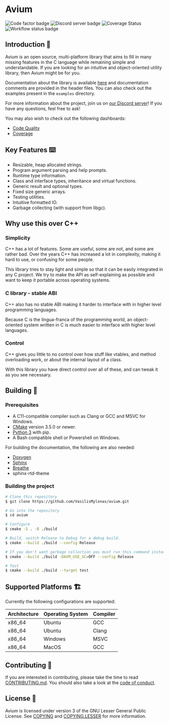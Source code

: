 # Avium

![Code factor badge](https://img.shields.io/codefactor/grade/github/VasilisMylonas/avium)
![Discord server badge](https://img.shields.io/discord/810959563469357057)
![Coverage Status](https://coveralls.io/repos/github/VasilisMylonas/avium/badge.svg?branch=main)
![Workflow status badge](https://img.shields.io/github/workflow/status/VasilisMylonas/avium/Main)

## Introduction 📖

Avium is an open source, multi-platform library that aims to fill in many missing features in the C language while remaining simple and understandable. If you are looking for an intuitive and object-oriented utility library, then Avium might be for you.

Documentation about the library is available [here](https://vasilismylonas.github.io/avium) and documentation comments are provided in the header files. You can also check out the examples present in the `examples` directory.

For more information about the project, join us on [our Discord server](https://discord.gg/ntcjbMbVts)! If you have any questions, feel free to ask!

You may also wish to check out the following dashboards:

- [Code Quality](https://www.codefactor.io/repository/github/vasilismylonas/avium)
- [Coverage](https://coveralls.io/github/VasilisMylonas/avium)

## Key Features ⌨️

- Resizable, heap allocated strings.
- Program argument parsing and help prompts.
- Runtime type information.
- Class and interface types, inheritance and virtual functions.
- Generic result and optional types.
- Fixed size generic arrays.
- Testing utilities.
- Intuitive formatted IO.
- Garbage collecting (with support from libgc).

## Why use this over C++

### Simplicity

C++ has a lot of features. Some are useful, some are not, and some are rather bad. Over the years C++ has increased a lot in complexity, making it hard to use, or confusing for some people.

This library tries to stay light and simple so that it can be easily integrated in any C project. We try to make the API as self-explaining as possible and want to keep it portable across operating systems.

### C library - stable ABI

C++ also has no stable ABI making it harder to interface with in higher level programming languages.

Because C is the lingua-franca of the programming world, an object-oriented system written in C is much easier to interface with higher level languages.

### Control

C++ gives you little to no control over how stuff like vtables, and method overloading work, or about the internal layout of a class.

With this library you have direct control over all of these, and can tweak it as you see necessary.

## Building 🔨

### Prerequisites

- A C11-compatible compiler such as Clang or GCC and MSVC for Windows.
- [CMake](https://cmake.org/) version 3.5.0 or newer.
- [Python 3](https://www.python.org/) with pip.
- A Bash compatible shell or Powershell on Windows.

For building the documentation, the following are also needed:

- [Doxygen](https://doxygen.nl)
- [Sphinx](https://github.com/sphinx-doc/sphinx)
- [Breathe](https://github.com/michaeljones/breathe)
- sphinx-rtd-theme

### Building the project

``` bash
# Clone this repository
$ git clone https://github.com/VasilisMylonas/avium.git

# Go into the repository
$ cd avium

# Configure
$ cmake -S . -B ./build

# Build, switch Release to Debug for a debug build.
$ cmake --build ./build --config Release

# If you don't want garbage collection you must run this command instead:
$ cmake --build ./build -DAVM_USE_GC=OFF --config Release

# Test
$ cmake --build ./build --target test
```

## Supported Platforms 🏗️

Currently the following configurations are supported:

| Architecture | Operating System | Compiler |
| ------------ | ---------------- | -------- |
| x86_64       | Ubuntu           | GCC      |
| x86_64       | Ubuntu           | Clang    |
| x86_64       | Windows          | MSVC     |
| x86_64       | MacOS            | GCC      |

## Contributing 🤝

If you are interested in contributing, please take the time to read [CONTRIBUTING.md](./CONTRIBUTING.md). You should also take a look at the [code of conduct](./CODE_OF_CONDUCT.md).

## License 📕

Avium is licensed under version 3 of the GNU Lesser General Public License. See [COPYING](./COPYING) and [COPYING.LESSER](./COPYING.LESSER) for more information.
